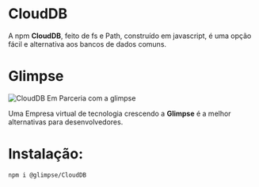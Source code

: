 # CloudDB
A npm **CloudDB**, feito de fs e Path, construído em javascript, é uma opção fácil e alternativa aos bancos de dados comuns.

# Glimpse

![CloudDB Em Parceria com a glimpse](https://i.postimg.cc/dVk3SKvd/24-Sem-T-tulo-20250728184409.png)

Uma Empresa virtual de tecnologia crescendo a **Glimpse** é a melhor alternativas para desenvolvedores.

# Instalação:

```
npm i @glimpse/CloudDB
```

